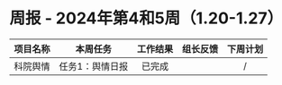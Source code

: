 
# 周报 - 2024年第4和5周（1.20-1.27）


|  项目名称  | 本周任务 | 工作结果 | 组长反馈 |  下周计划| 
|:----------:|:--------:|:--------:|:--------:|:--------:|
|  科院舆情       | 任务1：舆情日报    | 已完成      |       | /      |
